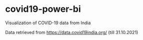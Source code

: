 # covid19-power-bi
Visualization of COVID-19 data from India

Data retrieved from https://data.covid19india.org/ (till 31.10.2021)
